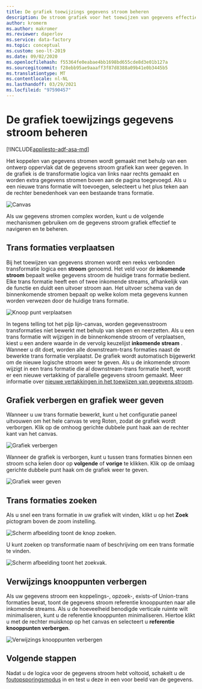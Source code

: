 ```yaml
---
title: De grafiek toewijzings gegevens stroom beheren
description: De stroom grafiek voor het toewijzen van gegevens effectief beheren en bewerken
author: kromerm
ms.author: makromer
ms.reviewer: daperlov
ms.service: data-factory
ms.topic: conceptual
ms.custom: seo-lt-2019
ms.date: 09/02/2020
ms.openlocfilehash: f55364fe0eabae4bb1698bd655cde8d3e01b127a
ms.sourcegitcommit: f28ebb95ae9aaaff3f87d8388a09b41e0b3445b5
ms.translationtype: MT
ms.contentlocale: nl-NL
ms.lasthandoff: 03/29/2021
ms.locfileid: "97590457"
---
```

# <a name="managing-the-mapping-data-flow-graph"></a>De grafiek toewijzings gegevens stroom beheren

[!INCLUDE[appliesto-adf-asa-md](includes/appliesto-adf-asa-md.md)]

Het koppelen van gegevens stromen wordt gemaakt met behulp van een ontwerp oppervlak dat de gegevens stroom grafiek kan weer gegeven. In de grafiek is de transformatie logica van links naar rechts gemaakt en worden extra gegevens stromen boven aan de pagina toegevoegd. Als u een nieuwe trans formatie wilt toevoegen, selecteert u het plus teken aan de rechter benedenhoek van een bestaande trans formatie.

![Canvas](media/data-flow/canvas-2.png)

Als uw gegevens stromen complex worden, kunt u de volgende mechanismen gebruiken om de gegevens stroom grafiek effectief te navigeren en te beheren. 

## <a name="moving-transformations"></a>Trans formaties verplaatsen

Bij het toewijzen van gegevens stromen wordt een reeks verbonden transformatie logica een **stroom** genoemd. Het veld voor de **inkomende stroom** bepaalt welke gegevens stroom de huidige trans formatie bedient. Elke trans formatie heeft een of twee inkomende streams, afhankelijk van de functie en duidt een uitvoer stroom aan. Het uitvoer schema van de binnenkomende stromen bepaalt op welke kolom meta gegevens kunnen worden verwezen door de huidige trans formatie.

![Knoop punt verplaatsen](media/data-flow/move-nodes.png "knoop punt verplaatsen")

In tegens telling tot het pijp lijn-canvas, worden gegevensstroom transformaties niet bewerkt met behulp van slepen en neerzetten. Als u een trans formatie wilt wijzigen in de binnenkomende stroom of verplaatsen, kiest u een andere waarde in de vervolg keuzelijst **inkomende stream** . Wanneer u dit doet, worden alle downstream-trans formaties naast de bewerkte trans formatie verplaatst. De grafiek wordt automatisch bijgewerkt om de nieuwe logische stroom weer te geven. Als u de inkomende stroom wijzigt in een trans formatie die al downstream-trans formatie heeft, wordt er een nieuwe vertakking of parallelle gegevens stroom gemaakt. Meer informatie over [nieuwe vertakkingen in het toewijzen van gegevens stroom](data-flow-new-branch.md).

## <a name="hide-graph-and-show-graph"></a>Grafiek verbergen en grafiek weer geven

Wanneer u uw trans formatie bewerkt, kunt u het configuratie paneel uitvouwen om het hele canvas te verg Roten, zodat de grafiek wordt verborgen. Klik op de omhoog gerichte dubbele punt haak aan de rechter kant van het canvas.

![Grafiek verbergen](media/data-flow/hide-graph.png "grafiek verbergen")

Wanneer de grafiek is verborgen, kunt u tussen trans formaties binnen een stroom scha kelen door op **volgende** of **vorige** te klikken. Klik op de omlaag gerichte dubbele punt haak om de grafiek weer te geven.

![Grafiek weer geven](media/data-flow/show-graph.png "grafiek weer geven")

## <a name="searching-for-transformations"></a>Trans formaties zoeken

Als u snel een trans formatie in uw grafiek wilt vinden, klikt u op het **Zoek** pictogram boven de zoom instelling.

![Scherm afbeelding toont de knop zoeken.](media/data-flow/search-1.png "Zoeken in grafiek")

U kunt zoeken op transformatie naam of beschrijving om een trans formatie te vinden.

![Scherm afbeelding toont het zoekvak.](media/data-flow/search-2.png "Zoeken in grafiek")

## <a name="hide-reference-nodes"></a>Verwijzings knooppunten verbergen

Als uw gegevens stroom een koppelings-, opzoek-, exists-of Union-trans formaties bevat, toont de gegevens stroom referentie knooppunten naar alle inkomende streams. Als u de hoeveelheid benodigde verticale ruimte wilt minimaliseren, kunt u de referentie knooppunten minimaliseren. Hiertoe klikt u met de rechter muisknop op het canvas en selecteert u **referentie knooppunten verbergen**.

![Verwijzings knooppunten verbergen](media/data-flow/hide-reference-nodes.png "Verwijzings knooppunten verbergen")

## <a name="next-steps"></a>Volgende stappen

Nadat u de logica voor de gegevens stroom hebt voltooid, schakelt u de [foutopsporingsmodus](concepts-data-flow-debug-mode.md) in en test u deze in een voor beeld van de gegevens.
